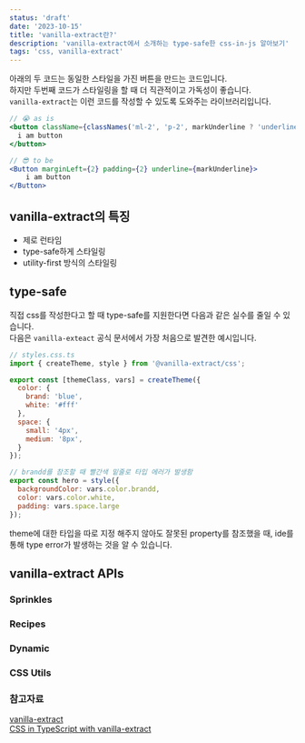 ```yaml
---
status: 'draft'
date: '2023-10-15'
title: 'vanilla-extract란?'
description: 'vanilla-extract에서 소개하는 type-safe한 css-in-js 알아보기'
tags: 'css, vanilla-extract'
---
```


아래의 두 코드는 동일한 스타일을 가진 버튼을 만드는 코드입니다.<br/>
하지만 두번째 코드가 스타일링을 할 때 더 직관적이고 가독성이 좋습니다.<br/>
`vanilla-extract`는 이런 코드를 작성할 수 있도록 도와주는 라이브러리입니다.<br />

```jsx
// 😭 as is
<button className={classNames('ml-2', 'p-2', markUnderline ? 'underline' : '', 'ml-2', 'p-2')}>
  i am button
</button>

// 😎 to be
<Button marginLeft={2} padding={2} underline={markUnderline}>
	i am button
</Button>
```

## vanilla-extract의 특징
- 제로 런타임
- type-safe하게 스타일링
- utility-first 방식의 스타일링

## type-safe
직접 css를 작성한다고 할 때 type-safe를 지원한다면 다음과 같은 실수를 줄일 수 있습니다.<br />
다음은 `vanilla-exteact` 공식 문서에서 가장 처음으로 발견한 예시입니다.<br />

```js
// styles.css.ts
import { createTheme, style } from '@vanilla-extract/css';

export const [themeClass, vars] = createTheme({
  color: {
    brand: 'blue',
    white: '#fff'
  },
  space: {
    small: '4px',
    medium: '8px',
  }
});

// brandd를 참조할 때 빨간색 밑줄로 타입 에러가 발생함
export const hero = style({
  backgroundColor: vars.color.brandd,
  color: vars.color.white,
  padding: vars.space.large
});
```

theme에 대한 타입을 따로 지정 해주지 않아도 잘못된 property를 참조했을 때, ide를 통해 type error가 발생하는 것을 알 수 있습니다.<br />

## vanilla-extract APIs

### Sprinkles

### Recipes

### Dynamic

### CSS Utils


### 참고자료
[vanilla-extract](https://vanilla-extract.style/)<br />
[CSS in TypeScript with vanilla-extract](https://css-tricks.com/css-in-typescript-with-vanilla-extract/)